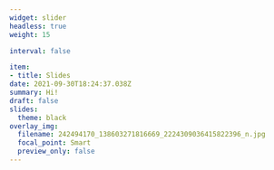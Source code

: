 ```yaml
---
widget: slider
headless: true
weight: 15

interval: false

item:
- title: Slides
date: 2021-09-30T18:24:37.038Z
summary: Hi!
draft: false
slides:
  theme: black
overlay_img:
  filename: 242494170_138603271816669_2224309036415822396_n.jpg
  focal_point: Smart
  preview_only: false
---
```


